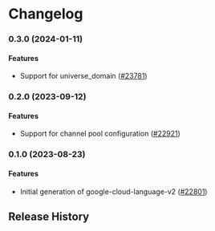 # Changelog

### 0.3.0 (2024-01-11)

#### Features

* Support for universe_domain ([#23781](https://github.com/googleapis/google-cloud-ruby/issues/23781)) 

### 0.2.0 (2023-09-12)

#### Features

* Support for channel pool configuration ([#22921](https://github.com/googleapis/google-cloud-ruby/issues/22921)) 

### 0.1.0 (2023-08-23)

#### Features

* Initial generation of google-cloud-language-v2 ([#22801](https://github.com/googleapis/google-cloud-ruby/issues/22801)) 

## Release History
